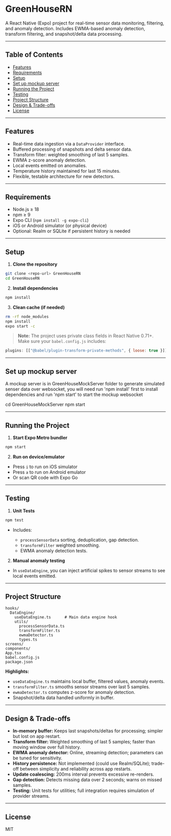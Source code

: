 # GreenHouseRN

A React Native (Expo) project for real-time sensor data monitoring, filtering, and anomaly detection. Includes EWMA-based anomaly detection, transform filtering, and snapshot/delta data processing.

---

## Table of Contents

- [Features](#features)
- [Requirements](#requirements)
- [Setup](#setup)
- [Set up mockup server](#set-up-mockup-server)
- [Running the Project](#running-the-project)
- [Testing](#testing)
- [Project Structure](#project-structure)
- [Design & Trade-offs](#design--trade-offs)
- [License](#license)

---

## Features

- Real-time data ingestion via a `DataProvider` interface.
- Buffered processing of snapshots and delta sensor data.
- Transform filter: weighted smoothing of last 5 samples.
- EWMA z-score anomaly detection.
- Local events emitted on anomalies.
- Temperature history maintained for last 15 minutes.
- Flexible, testable architecture for new detectors.

---

## Requirements

- Node.js ≥ 18
- npm ≥ 9
- Expo CLI (`npm install -g expo-cli`)
- iOS or Android simulator (or physical device)
- Optional: Realm or SQLite if persistent history is needed

---

## Setup

1. **Clone the repository**

```bash
git clone <repo-url> GreenHouseRN
cd GreenHouseRN
```

2. **Install dependencies**

```bash
npm install
```

3. **Clean cache (if needed)**

```bash
rm -rf node_modules
npm install
expo start -c
```

> **Note:** The project uses private class fields in React Native 0.71+. Make sure your `babel.config.js` includes:

```js
plugins: [["@babel/plugin-transform-private-methods", { loose: true }]];
```

---

## Set up mockup server

A mockup server is in GreenHouseMockServer folder to generate simulated senser data over websocket, you will need run 'npm install'
first to install dependencies and run 'npm start' to start the mockup websocket

cd GreenHouseMockServer
npm start

---

## Running the Project

1. **Start Expo Metro bundler**

```bash
npm start
```

2. **Run on device/emulator**

- Press `i` to run on iOS simulator
- Press `a` to run on Android emulator
- Or scan QR code with Expo Go

---

## Testing

1. **Unit Tests**

```bash
npm test
```

- Includes:

  - `processSensorData` sorting, deduplication, gap detection.
  - `transformFilter` weighted smoothing.
  - EWMA anomaly detection tests.

2. **Manual anomaly testing**

- In `useDataEngine`, you can inject artificial spikes to sensor streams to see local events emitted.

---

## Project Structure

```
hooks/
  DataEngine/
    useDataEngine.ts      # Main data engine hook
    utils/
      processSensorData.ts
      transformFilter.ts
      ewmaDetector.ts
      types.ts
screens/
components/
App.tsx
babel.config.js
package.json
```

**Highlights:**

- `useDataEngine.ts` maintains local buffer, filtered values, anomaly events.
- `transformFilter.ts` smooths sensor streams over last 5 samples.
- `ewmaDetector.ts` computes z-score for anomaly detection.
- Snapshot/delta data handled uniformly in buffer.

---

## Design & Trade-offs

- **In-memory buffer:** Keeps last snapshots/deltas for processing; simpler but lost on app restart.
- **Transform filter:** Weighted smoothing of last 5 samples; faster than moving window over full history.
- **EWMA anomaly detector:** Online, streaming detection; parameters can be tuned for sensitivity.
- **History persistence:** Not implemented (could use Realm/SQLite); trade-off between simplicity and reliability across app restarts.
- **Update coalescing:** 200ms interval prevents excessive re-renders.
- **Gap detection:** Detects missing data over 2 seconds; warns on missed samples.
- **Testing:** Unit tests for utilities; full integration requires simulation of provider streams.

---

## License

MIT

```

```

